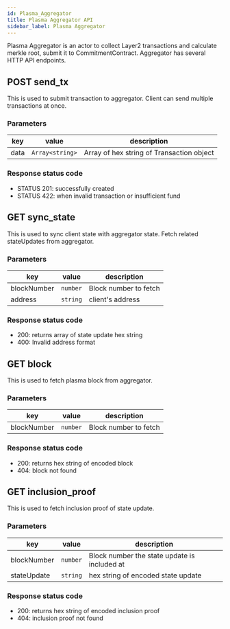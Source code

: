 ```yaml
---
id: Plasma_Aggregator
title: Plasma Aggregator API
sidebar_label: Plasma Aggregator
---
```


Plasma Aggregator is an actor to collect Layer2 transactions and calculate merkle root, submit it to CommitmentContract. Aggregator has several HTTP API endpoints.

## POST send_tx

This is used to submit transaction to aggregator. Client can send multiple transactions at once.

### Parameters

| key  | value           | description                               |
| ---- | --------------- | ----------------------------------------- |
| data | `Array<string>` | Array of hex string of Transaction object |

### Response status code

- STATUS 201: successfully created
- STATUS 422: when invalid transaction or insufficient fund

## GET sync_state

This is used to sync client state with aggregator state. Fetch related stateUpdates from aggregator.

### Parameters

| key         | value    | description           |
| ----------- | -------- | --------------------- |
| blockNumber | `number` | Block number to fetch |
| address     | `string` | client's address      |

### Response status code

- 200: returns array of state update hex string
- 400: Invalid address format

## GET block

This is used to fetch plasma block from aggregator.

### Parameters

| key         | value    | description           |
| ----------- | -------- | --------------------- |
| blockNumber | `number` | Block number to fetch |

### Response status code

- 200: returns hex string of encoded block
- 404: block not found

## GET inclusion_proof

This is used to fetch inclusion proof of state update.

### Parameters

| key         | value    | description                                  |
| ----------- | -------- | -------------------------------------------- |
| blockNumber | `number` | Block number the state update is included at |
| stateUpdate | `string` | hex string of encoded state update           |

### Response status code

- 200: returns hex string of encoded inclusion proof
- 404: inclusion proof not found
